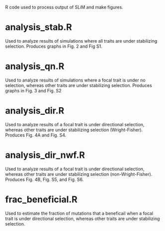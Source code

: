 R code used to process output of SLiM and make figures.

# analysis_stab.R
Used to analyze results of simulations where all traits are under stabilizing selection. Produces graphs in Fig. 2 and Fig S1. 

# analysis_qn.R
Used to analyze results of simulations where a focal trait is under no selection, whereas other traits are under stabilizing selection. Produces graphs in Fig. 3 and Fig. S2

# analysis_dir.R
Used to analyze results of a focal trait is under directional selection, whereas other traits are under stabilizing selection (Wright-Fisher). Produces Fig. 4A and Fig. S4.

# analysis_dir_nwf.R
Used to analyze results of a focal trait is under directional selection, whereas other traits are under stabilizing selection (non-Wright-Fisher). Produces Fig. 4B, Fig. S5, and Fig. S6.

# frac_beneficial.R
Used to estimate the fraction of mutations that a beneficail when a focal trait is under directional selection, whereas other traits are under stabilizing selection.
